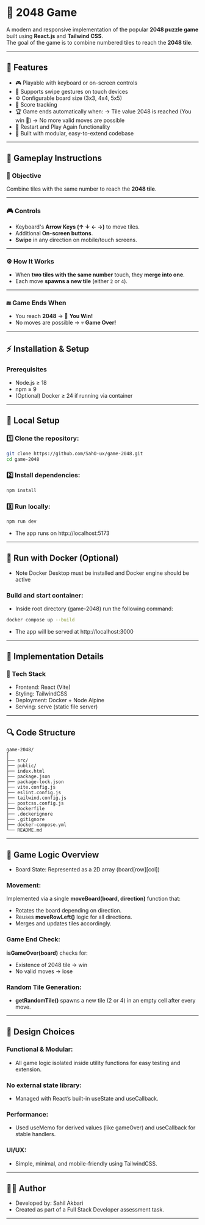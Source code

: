 # 🧩 2048 Game

A modern and responsive implementation of the popular **2048 puzzle game** built using **React.js** and **Tailwind CSS**.  
The goal of the game is to combine numbered tiles to reach the **2048 tile**.

---

## 🚀 Features

- 🎮 Playable with keyboard or on-screen controls
- 📱 Supports swipe gestures on touch devices
- ⚙️ Configurable board size (3x3, 4x4, 5x5)
- 💾 Score tracking
- 🏆 Game ends automatically when:
  -> Tile value 2048 is reached (You win 🎉)
  -> No more valid moves are possible
- 🔁 Restart and Play Again functionality
- 🧱 Built with modular, easy-to-extend codebase

---

## 🧠 Gameplay Instructions

### 🎯 Objective
Combine tiles with the same number to reach the **2048 tile**.

---

### 🎮 Controls

- Keyboard's **Arrow Keys (↑ ↓ ← →)** to move tiles.  
- Additional **On-screen buttons**.  
- **Swipe** in any direction on mobile/touch screens.  

---

### ⚙️ How It Works

- When **two tiles with the same number** touch, they **merge into one**.  
- Each move **spawns a new tile** (either `2` or `4`).  

---

### 🔚 Game Ends When

- You reach **2048** → 🎉 **You Win!**  
- No moves are possible → 💀 **Game Over!**

---

## ⚡ Installation & Setup

### Prerequisites

- Node.js ≥ 18
- npm ≥ 9
- (Optional) Docker ≥ 24 if running via container

---

## 🧩 Local Setup

### 1️⃣ Clone the repository:

```bash
git clone https://github.com/SahO-ux/game-2048.git
cd game-2048
```

### 2️⃣ Install dependencies:

```bash
npm install
```

### 3️⃣ Run locally:

```bash
npm run dev
```

- The app runs on http://localhost:5173

---

## 🐳 Run with Docker (Optional)

- Note Docker Desktop must be installed and Docker engine should be active

### Build and start container:
- Inside root directory (game-2048) run the following command:
  
```bash
docker compose up --build
```

- The app will be served at http://localhost:3000

---

## 🧩 Implementation Details

### 🧱 Tech Stack

- Frontend: React (Vite)
- Styling: TailwindCSS
- Deployment: Docker + Node Alpine
- Serving: serve (static file server)

---

## 🔍 Code Structure

```
game-2048/
│
├── src/
├── public/
├── index.html
├── package.json
├── package-lock.json
├── vite.config.js
├── eslint.config.js
├── tailwind.config.js
├── postcss.config.js
├── Dockerfile
├── .dockerignore
├── .gitignore
├── docker-compose.yml
└── README.md
```

---

## 🔄 Game Logic Overview

- Board State: Represented as a 2D array (board[row][col])

### Movement:

Implemented via a single **moveBoard(board, direction)** function that:
- Rotates the board depending on direction.
- Reuses **moveRowLeft()** logic for all directions.
- Merges and updates tiles accordingly.

### Game End Check:

**isGameOver(board)** checks for:
- Existence of 2048 tile → win
- No valid moves → lose

### Random Tile Generation:

- **getRandomTile()** spawns a new tile (2 or 4) in an empty cell after every move.

---

## 🧰 Design Choices

### Functional & Modular:
- All game logic isolated inside utility functions for easy testing and extension.

### No external state library:
- Managed with React’s built-in useState and useCallback.

### Performance:
- Used useMemo for derived values (like gameOver) and useCallback for stable handlers.

### UI/UX:
- Simple, minimal, and mobile-friendly using TailwindCSS.

---

## 👨‍💻 Author

- Developed by: Sahil Akbari
- Created as part of a Full Stack Developer assessment task.
---
